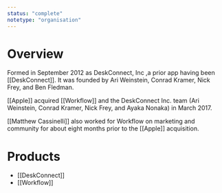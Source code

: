 ```yaml
---
status: "complete"
notetype: "organisation"
---
```


# Overview
Formed in September 2012 as DeskConnect, Inc ,a prior app having been [[DeskConnect]].  It was founded by Ari Weinstein, Conrad Kramer, Nick Frey, and Ben Fledman.

[[Apple]] acquired [[Workflow]] and the DeskConnect Inc. team (Ari Weinstein, Conrad Kramer, Nick Frey, and Ayaka Nonaka) in March 2017.

[[Matthew Cassinelli]] also worked for Workflow on marketing and community for about eight months prior to the [[Apple]] acquisition.

# Products
- [[DeskConnect]]
- [[Workflow]]